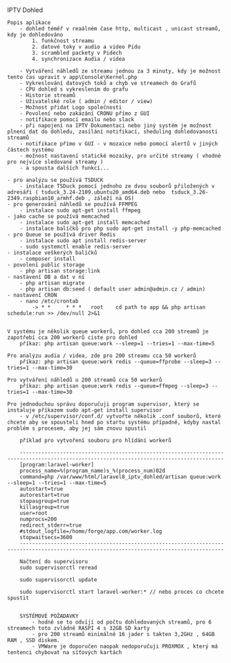 IPTV Dohled 

    Popis aplikace
        - dohled téměř v reaálném čase http, multicast , unicast streamů, kdy je dohledováno
            1. funkčnost streamu
            2. datové toky v audio a video Pidu
            3. scrambled packety v Pidech
            4. synchronizace Audia / videa 
        
        - Vytváření náhledů ze streamu jednou za 3 minuty, kdy je možnost tento čas upravit v app\Console\Kernel.php
        - Vykreslování datových toků a chyb ve streamech do Grafů
        - CPU dohled s vykreslením do grafu
        - Historie streamů
        - Uživatelské role ( admin / editor / view)
        - Možnost přidat Logo společnosti
        - Povolení nebo zakázání CRONU přímo z GUI
        - notifikace pomocí emailu nebo slack
        - při napojení na IPTV Dokumentaci nebo jiný systém je možnost plnení dat do dohledu, zasílání notifikací, sheduling dohledovanosti streamů
        - notifikace přímo v GUI - v mozaice nebo pomocí alertů v jiných částech systému
        - možnost nastavení statické mozaiky, pro určité streamy ( vhodné pro nejvíce sledované streamy )
        - a spousta dalších funkcí...

    - pro analýzu se používá TSDUCK
        - instalace TSDuck pomocí jednoho ze dvou souborů přiložených v adresáři ( tsduck_3.24-2109.ubuntu20_amd64.deb nebo  tsduck_3.26-2349.raspbian10_armhf.deb , záleží na OS)
    - pro generování náhledů se používá FFMPEG 
        - instalace sudo apt-get install ffmpeg
    - jako cache se používá memcached
        - instalace sudo apt-get install memcached
        - instalace balíčků pro php sudo apt-get install -y php-memcached 
    - pro Queue se používá driver Redis
        - instalace sudo apt install redis-server
        - sudo systemctl enable redis-server
    - instalace veškerých balíčků 
        - composer install
    - povolení public storage 
        - php artisan storage:link
    - nastavení DB a dat v ní
        - php artisan migrate
        - php artisan db:seed ( default user admin@admin.cz / admin)
    - nastavení CRON
        - nano /etc/crontab
            -> * *     * * *   root    cd path to app && php artisan schedule:run >> /dev/null 2>&1


    V systému je několik queue workerů, pro dohled cca 200 streamů je zapotřebí cca 200 workerů ciste pro dohled 
        příkaz: php artisan queue:work --sleep=1 --tries=1 --max-time=5

    Pro analýzu audia / videa, zde pro 200 streamu cca 50 workerů
        příkaz: php artisan queue:work redis --queue=ffprobe --sleep=3 --tries=1 --max-time=30
    
    Pro vytváření náhledů u 200 streamů cca 50 workerů
        příkaz: php artisan queue:work redis --queue=ffmpeg --sleep=3 --tries=1 --max-time=30

    Pro jednoduchou správu doporučuji program supervisor, který se instaluje příkazem sudo apt-get install supervisor
        - v /etc/supervisor/conf.d/ vytvořte několik .conf souborů, které chcete aby se spousteli hned po startu systému případně, kdyby nastal problém s procesem, aby jej sám znovu spustil

        příklad pro vytvoření souboru pro hlídání workerů
        
        ----------------------------------------------------------------------------------------------------------------------------------------
        [program:laravel-worker]
        process_name=%(program_name)s_%(process_num)02d
        command=php /var/www/html/laravel8_iptv_dohled/artisan queue:work --sleep=1 --tries=1 --max-time=5
        autostart=true
        autorestart=true
        stopasgroup=true
        killasgroup=true
        user=root
        numprocs=200
        redirect_stderr=true
        #stdout_logfile=/home/forge/app.com/worker.log
        stopwaitsecs=3600
        ----------------------------------------------------------------------------------------------------------------------------------------
        
        Načtení do supervisoru 
        sudo supervisorctl reread

        sudo supervisorctl update

        sudo supervisorctl start laravel-worker:* // nebo proces co chcete spustit


        SYSTÉMOVÉ POŽADAVKY
            - hodně se to odvíjí od počtu dohledovaných streamů, pro 6 streamech toto zvládně RASPI 4 s 32GB SD karty
            - pro 200 streamů minimálně 16 jader s takten 3,2GHz , 64GB RAM , SSD diskem.
            - VMWare je doporučen naopak nedoporučuji PROXMOX , který má tentenci chybovat na síťových kartách